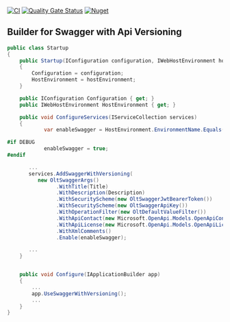[![CI](https://github.com/OuterlimitsTech/olt-dotnet-extensions-configuration-flagsmith/actions/workflows/build.yml/badge.svg?branch=master)](https://github.com/OuterlimitsTech/olt-dotnet-extensions-configuration-flagsmith/actions/workflows/build.yml) [![Quality Gate Status](https://sonarcloud.io/api/project_badges/measure?project=OuterlimitsTech_olt-dotnet-extensions-swagger&metric=alert_status)](https://sonarcloud.io/summary/new_code?id=OuterlimitsTech_olt-dotnet-extensions-swagger) [![Nuget](https://img.shields.io/nuget/v/OLT.Extensions.SwaggerGen)](https://www.nuget.org/packages/OLT.Extensions.SwaggerGen)

## Builder for Swagger with Api Versioning

```csharp
public class Startup
{
    public Startup(IConfiguration configuration, IWebHostEnvironment hostEnvironment)
    {
        Configuration = configuration;
        HostEnvironment = hostEnvironment;
    }

    public IConfiguration Configuration { get; }
    public IWebHostEnvironment HostEnvironment { get; }

    public void ConfigureServices(IServiceCollection services)
    {
            var enableSwagger = HostEnvironment.EnvironmentName.Equals("Development", StringComparison.OrdinalIgnoreCase);

#if DEBUG
            enableSwagger = true;
#endif

       ...
       services.AddSwaggerWithVersioning(
          new OltSwaggerArgs()
                .WithTitle(Title)
                .WithDescription(Description)
                .WithSecurityScheme(new OltSwaggerJwtBearerToken())
                .WithSecurityScheme(new OltSwaggerApiKey())
                .WithOperationFilter(new OltDefaultValueFilter())
                .WithApiContact(new Microsoft.OpenApi.Models.OpenApiContact { Name = "John Doe", Url = new System.Uri("https://www.nuget.org/"), Email = "john.doe@fake-email.com" })
                .WithApiLicense(new Microsoft.OpenApi.Models.OpenApiLicense { Name = "License Here", Url = new System.Uri("https://www.google.com/") })
                .WithXmlComments()
                .Enable(enableSwagger);

       ...
    }


    public void Configure(IApplicationBuilder app)
    {
        ...
        app.UseSwaggerWithVersioning();
        ...
    }
}
```
